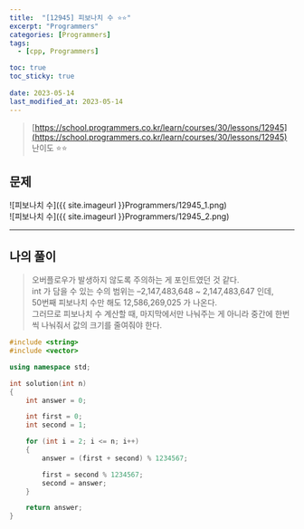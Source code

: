 ```yaml
---
title:  "[12945] 피보나치 수 ⭐⭐"
excerpt: "Programmers"
categories: [Programmers]
tags:
  - [cpp, Programmers]

toc: true
toc_sticky: true
 
date: 2023-05-14
last_modified_at: 2023-05-14
---
```


> [https://school.programmers.co.kr/learn/courses/30/lessons/12945](https://school.programmers.co.kr/learn/courses/30/lessons/12945)  
> 난이도 ⭐⭐

## 문제

![피보나치 수]({{ site.imageurl }}Programmers/12945_1.png)  
![피보나치 수]({{ site.imageurl }}Programmers/12945_2.png)  


***

## 나의 풀이
  
> 오버플로우가 발생하지 않도록 주의하는 게 포인트였던 것 같다.  
> int 가 담을 수 있는 수의 범위는 –2,147,483,648 ~ 2,147,483,647 인데,  
> 50번째 피보나치 수만 해도 12,586,269,025 가 나온다.  
> 그러므로 피보나치 수 계산할 때, 마지막에서만 나눠주는 게 아니라 중간에 한번씩 나눠줘서 값의 크기를 줄여줘야 한다.  

```cpp
#include <string>
#include <vector>

using namespace std;

int solution(int n)
{
	int answer = 0;

	int first = 0;
	int second = 1;

	for (int i = 2; i <= n; i++)
	{
		answer = (first + second) % 1234567;

		first = second % 1234567;
		second = answer;
	}

	return answer;
}
```